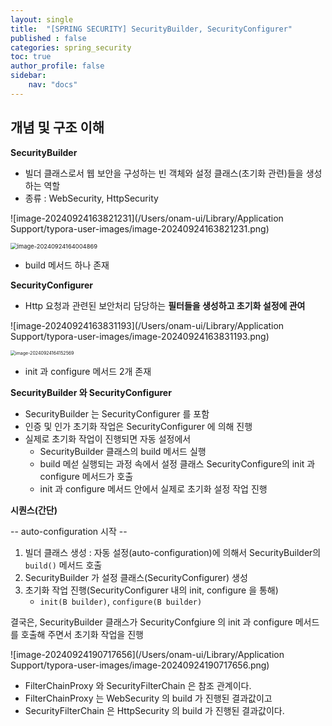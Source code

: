 ```yaml
---
layout: single
title:  "[SPRING SECURITY] SecurityBuilder, SecurityConfigurer"
published : false
categories: spring_security
toc: true
author_profile: false
sidebar:
    nav: "docs"
---
```


## 개념 및 구조 이해

**SecurityBuilder**

- 빌더 클래스로서 웹 보안을 구성하는 빈 객체와 설정 클래스(초기화 관련)들을 생성하는 역할
- 종류 : WebSecurity, HttpSecurity

![image-20240924163821231](/Users/onam-ui/Library/Application Support/typora-user-images/image-20240924163821231.png)

<img src="/Users/onam-ui/Library/Application Support/typora-user-images/image-20240924164004869.png" alt="image-20240924164004869" style="zoom: 67%;" />

- build 메서드 하나 존재

**SecurityConfigurer**

- Http 요청과 관련된 보안처리 담당하는 **필터들을 생성하고 초기화 설정에 관여**

![image-20240924163831193](/Users/onam-ui/Library/Application Support/typora-user-images/image-20240924163831193.png)

<img src="/Users/onam-ui/Library/Application Support/typora-user-images/image-20240924164152569.png" alt="image-20240924164152569" style="zoom:50%;" />

- init 과 configure 메서드 2개 존재

**SecurityBuilder 와 SecurityConfigurer**

- SecurityBuilder 는 SecurityConfigurer 를 포함
- 인증 및 인가 초기화 작업은 SecurityConfigurer 에 의해 진행
- 실제로 초기화 작업이 진행되면 자동 설정에서
  - SecurityBuilder 클래스의 build 메서드 실행
  - build 메섣 실행되는 과정 속에서 설정 클래스 SecurityConfigure의 init 과 configure 메서드가 호출
  - init 과 configure 메서드 안에서 실제로 초기화 설정 작업 진행

**시퀀스(간단)**

-- auto-configuration 시작 --

1. 빌더 클래스 생성 : 자동 설정(auto-configuration)에 의해서 SecurityBuilder의 `build()` 메서드 호출
2. SecurityBuilder 가 설정 클래스(SecurityConfigurer) 생성
3. 초기화 작업 진행(SecurityConfigurer 내의 init, configure 을 통해)
   - `init(B builder)`, `configure(B builder)`

결국은, SecurityBuilder 클래스가 SecurityConfgiure 의 init 과 configure 메서드를 호출해 주면서 초기화 작업을 진행

![image-20240924190717656](/Users/onam-ui/Library/Application Support/typora-user-images/image-20240924190717656.png)

- FilterChainProxy 와 SecurityFilterChain 은 참조 관계이다.
- FilterChainProxy 는 WebSecurity 의 build 가 진행된 결과값이고
- SecurityFilterChain 은 HttpSecurity 의 build 가 진행된 결과값이다.
